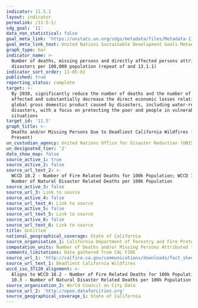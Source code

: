 ```yaml
---
indicator: 11.5.1
layout: indicator
permalink: /11-5-1/
sdg_goal: '11'
data_non_statistical: false
goal_meta_link: 'https://unstats.un.org/sdgs/metadata/files/Metadata-11-05-01.pdf'
goal_meta_link_text: United Nations Sustainable Development Goals Metadata (PDF 224 KB)
graph_type: bar
indicator_name: >-
  Number of deaths, missing persons and directly affected persons attributed to
  disasters per 100,000 population (repeat of and 13.1.1)
indicator_sort_order: 11-05-01
published: true
reporting_status: complete
target: >-
  By 2030, significantly reduce the number of deaths and the number of people
  affected and substantially decrease the direct economic losses relative to
  global gross domestic product caused by disasters, including water-related
  disasters, with a focus on protecting the poor and people in vulnerable
  situations
target_id: '11.5'
graph_title: >-
  Deaths and/or Missing Persons Due to Deadliest California Wildfires (2003 -
  Present)
un_custodian_agency: United Nations Office for Disaster Reduction (UNISDR)
un_designated_tier: '2'
data_show_map: false
source_active_1: true
source_active_2: false
source_url_text_2: >-
  WCCD 10.2 - Number of Fire Related Deaths for 100k Population; WCCD 10.3 -
  Number of Natural Disaster Related Deaths per 100k Population
source_active_3: false
source_url_3: Link to source
source_active_4: false
source_url_text_4: Link to source
source_active_5: false
source_url_text_5: Link to source
source_active_6: false
source_url_text_6: Link to source
title: Untitled
national_geographical_coverage: State of California
source_organisation_1: California Department of Forestry and Fire Protection (CAL FIRE)
computation_units: Number of Deaths and/or Missing Persons Attributed to Disasters
comments_limitations: Data gathered from CAL FIRE
source_url_1: 'http://calfire.ca.gov/communications/downloads/fact_sheets/Top20_Deadliest.pdf'
source_url_text_1: Deadliest California Wildfires
wccd_iso_37120_alignment: >-
  Aligns to WCCD 10.2 - Number of Fire Related Deaths for 100k Population; WCCD
  10.3 - Number of Natural Disaster Related Deaths per 100k Population
source_organisation_2: World Council on City Data
source_url_2: 'http://open.dataforcities.org'
source_geographical_coverage_1: State of California
---
```

